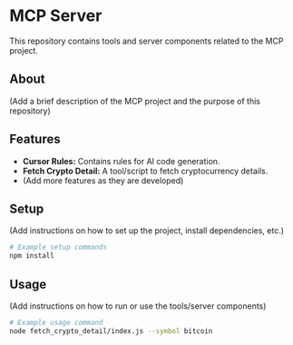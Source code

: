 # MCP Server

This repository contains tools and server components related to the MCP project.

## About

(Add a brief description of the MCP project and the purpose of this repository)

## Features

*   **Cursor Rules:** Contains rules for AI code generation.
*   **Fetch Crypto Detail:** A tool/script to fetch cryptocurrency details.
*   (Add more features as they are developed)

## Setup

(Add instructions on how to set up the project, install dependencies, etc.)

```bash
# Example setup commands
npm install
```

## Usage

(Add instructions on how to run or use the tools/server components)

```bash
# Example usage command
node fetch_crypto_detail/index.js --symbol bitcoin
``` 